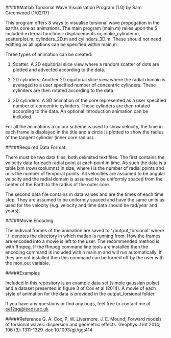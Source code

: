 #####Matlab Torsional Wave Visualisation Program (1.0) by Sam Greenwood (1/02/17)

This program offers 3 ways to visualise torsional wave propogation in the 
earths core as animations. The main program (main.m) relies upon the 5
included external functions: displacements.m, make_cylinder.m, scatterplot.m,
cylinders_2D.m and cylinders_3D.m. These should not need editting as all
options can be specified within main.m.

Three types of animation can be created:

1. Scatter: A 2D equitorial slice view where a random scatter of dots are plotted and
advected according to the data.

2. 2D cylinders: Another 2D equitorial slice view where the radial domain is
averaged to a user specified number of concentric cylinders. These cylinders
are then rotated according to the data.

3. 3D cylinders: A 3D animation of the core represented as a user specified 
number of concentric cylinders. These cylinders are then rotated according to
the data. An optional introduction animation can be included.

For all the animations a colour scheme is used to show velocity, the time in
each frame is displayed in the title and a circle is plotted to show the radius
of the tangent cylinder (inner core radius).

#####Required Data Format:

There must be two data files, both delimited text files. The first contains
the velocity data for each radial point at each point in time. As such the data
is a table lxm (rowsxcolumns) in size, where l is the number of radial points and m is the
number of temporal points. All velocities are assumed to be angular velocity and
the radial domain is assumed to be uniformly spaced from the center of the Earth
to the radius of the outer core.

The second data file contains m data values and are the times of each time step.
They are assumed to be uniformly spaced and have the same units as used for the
velocity (e.g. velocity and time data should be rad/year and years).

#####Movie Encoding

The indivual frames of the animation are saved to './output_torsional' where
'./' denotes the directory in which matlab is running from. How the frames are
encoded into a movie is left to the user. The recommended method is with ffmpeg.
If the ffmpeg command line tools are installed then the encoding command is
included within main.m and will run automatically. If they are not installed then
this command can be turned off by the user with the mov_out variable.

#####Examples

Included in this repository is an example data set (simple gaussian pulse) and a dataset
presented in figure 3 of Cox et al (2014). A movie of each style of animation for the
data is provided in the output_torsional folder.

If you have any questions or find any bugs, feel free to contact me at
ee12sg@leeds.ac.uk

#####Reference
G. A. Cox, P. W. Livermore, J. E. Mound; Forward models of torsional waves: dispersion 
and geometric effects. Geophys J Int 2014; 196 (3): 1311-1329. doi: 10.1093/gji/ggt414
